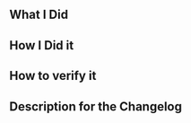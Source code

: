 What I Did
------------


How I Did it
------------


How to verify it
------------


Description for the Changelog
------------








<!-- (thanks https://github.com/docker/docker for this template) -->

